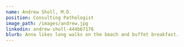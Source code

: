 ```yaml
---
name: Andrew Sholl, M.D. 
position: Consulting Pathologist 
image_path: /images/andrew.jpg
linkedin: andrew-sholl-444b67176
blurb: Anna likes long walks on the beach and buffet breakfast.
---
```

